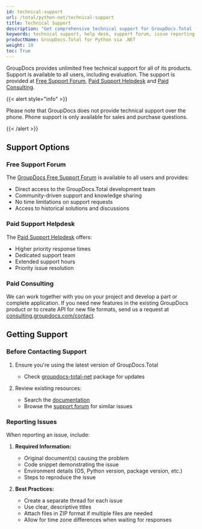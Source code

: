 ```yaml
---
id: technical-support
url: /total/python-net/technical-support
title: Technical Support
description: "Get comprehensive technical support for GroupDocs.Total for Python via .NET. Access free support through our forum or paid support via helpdesk. Learn how to report issues, request features, and get assistance from our development team."
keywords: technical support, help desk, support forum, issue reporting, feature request, GroupDocs support, Python support, documentation, troubleshooting, customer service
productName: GroupDocs.Total for Python via .NET
weight: 10
toc: True
---
```


GroupDocs provides unlimited free technical support for all of its products. Support is available to all users, including evaluation. The support is provided at [Free Support Forum](https://forum.groupdocs.com/), [Paid Support Helpdesk](https://helpdesk.groupdocs.com/) and [Paid Consulting](https://consulting.groupdocs.com/).

{{< alert style="info" >}}

Please note that GroupDocs does not provide technical support over the phone. Phone support is only available for sales and purchase questions.

{{< /alert >}}

## Support Options

### Free Support Forum

The [GroupDocs Free Support Forum](https://forum.groupdocs.com/) is available to all users and provides:

- Direct access to the GroupDocs.Total development team
- Community-driven support and knowledge sharing
- No time limitations on support requests
- Access to historical solutions and discussions

### Paid Support Helpdesk

The [Paid Support Helpdesk](https://helpdesk.groupdocs.com/) offers:

- Higher priority response times
- Dedicated support team
- Extended support hours
- Priority issue resolution

### Paid Consulting

We can work together with you on your project and develop a part or complete application. If you need new features in the existing GroupDocs product or to create API for new file formats, send us a request at [consulting.groupdocs.com/contact](https://consulting.groupdocs.com/contact/).

## Getting Support

### Before Contacting Support

1. Ensure you're using the latest version of GroupDocs.Total
   
   - Check [groupdocs-total-net](https://pypi.org/project/groupdocs-total-net/) package for updates

2. Review existing resources:
   
   - Search the [documentation](https://docs.groupdocs.com/total/)
   - Browse the [support forum](https://forum.groupdocs.com/c/total/8) for similar issues

### Reporting Issues

When reporting an issue, include:

1. **Required Information:**

   - Original document(s) causing the problem
   - Code snippet demonstrating the issue
   - Environment details (OS, Python version, package version, etc.)
   - Steps to reproduce the issue

2. **Best Practices:**

   - Create a separate thread for each issue
   - Use clear, descriptive titles
   - Attach files in ZIP format if multiple files are needed
   - Allow for time zone differences when waiting for responses
